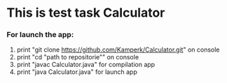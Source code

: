 
# This is test task Calculator
### For launch the app:
1. print "git clone https://github.com/Kamperk/Calculator.git" on console
2. print "cd "path to repositorie"" on console
3. print "javac Calculator.java" for compilation app
4. print "java Calculator.java" for launch app
